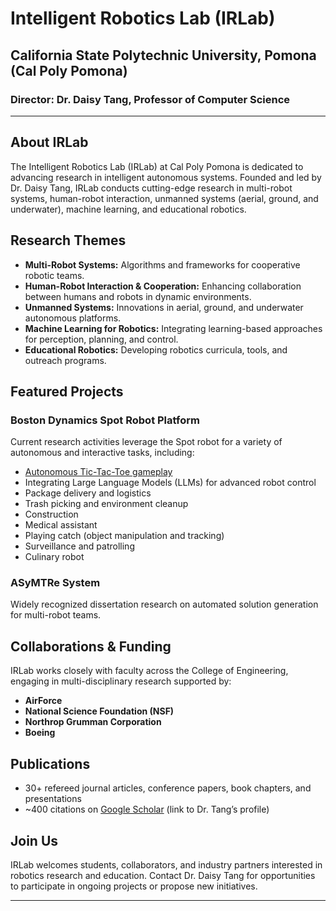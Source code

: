 # Intelligent Robotics Lab (IRLab)
## California State Polytechnic University, Pomona (Cal Poly Pomona)
### Director: Dr. Daisy Tang, Professor of Computer Science

---

## About IRLab

The Intelligent Robotics Lab (IRLab) at Cal Poly Pomona is dedicated to advancing research in intelligent autonomous systems. Founded and led by Dr. Daisy Tang, IRLab conducts cutting-edge research in multi-robot systems, human-robot interaction, unmanned systems (aerial, ground, and underwater), machine learning, and educational robotics.

## Research Themes

- **Multi-Robot Systems:** Algorithms and frameworks for cooperative robotic teams.
- **Human-Robot Interaction & Cooperation:** Enhancing collaboration between humans and robots in dynamic environments.
- **Unmanned Systems:** Innovations in aerial, ground, and underwater autonomous platforms.
- **Machine Learning for Robotics:** Integrating learning-based approaches for perception, planning, and control.
- **Educational Robotics:** Developing robotics curricula, tools, and outreach programs.

## Featured Projects

### Boston Dynamics Spot Robot Platform
Current research activities leverage the Spot robot for a variety of autonomous and interactive tasks, including:
- [Autonomous Tic-Tac-Toe gameplay](https://ftang88.github.io/irlab-tictactoe/)
- Integrating Large Language Models (LLMs) for advanced robot control
- Package delivery and logistics
- Trash picking and environment cleanup
- Construction
- Medical assistant 
- Playing catch (object manipulation and tracking)
- Surveillance and patrolling
- Culinary robot

### ASyMTRe System
Widely recognized dissertation research on automated solution generation for multi-robot teams.

## Collaborations & Funding

IRLab works closely with faculty across the College of Engineering, engaging in multi-disciplinary research supported by:
- **AirForce**
- **National Science Foundation (NSF)**
- **Northrop Grumman Corporation**
- **Boeing**

## Publications

- 30+ refereed journal articles, conference papers, book chapters, and presentations
- ~400 citations on [Google Scholar](https://scholar.google.com/) (link to Dr. Tang’s profile)

## Join Us

IRLab welcomes students, collaborators, and industry partners interested in robotics research and education. Contact Dr. Daisy Tang for opportunities to participate in ongoing projects or propose new initiatives.

---
